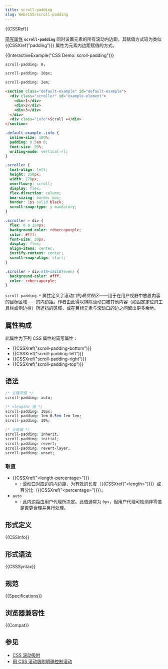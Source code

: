 ```yaml
---
title: scroll-padding
slug: Web/CSS/scroll-padding
---
```


{{CSSRef}}

[简写属性](/zh-CN/docs/Web/CSS/Shorthand_properties) **`scroll-padding`** 同时设置元素的所有滚动内边距，其赋值方式较为类似 {{CSSXref("padding")}} 属性为元素内边距赋值的方式。

{{InteractiveExample("CSS Demo: scroll-padding")}}

```css interactive-example-choice
scroll-padding: 0;
```

```css interactive-example-choice
scroll-padding: 20px;
```

```css interactive-example-choice
scroll-padding: 2em;
```

```html interactive-example
<section class="default-example" id="default-example">
  <div class="scroller" id="example-element">
    <div>1</div>
    <div>2</div>
    <div>3</div>
  </div>
  <div class="info">Scroll »</div>
</section>
```

```css interactive-example
.default-example .info {
  inline-size: 100%;
  padding: 0.5em 0;
  font-size: 90%;
  writing-mode: vertical-rl;
}

.scroller {
  text-align: left;
  height: 250px;
  width: 270px;
  overflow-y: scroll;
  display: flex;
  flex-direction: column;
  box-sizing: border-box;
  border: 1px solid black;
  scroll-snap-type: y mandatory;
}

.scroller > div {
  flex: 0 0 250px;
  background-color: rebeccapurple;
  color: #fff;
  font-size: 30px;
  display: flex;
  align-items: center;
  justify-content: center;
  scroll-snap-align: start;
}

.scroller > div:nth-child(even) {
  background-color: #fff;
  color: rebeccapurple;
}
```

`scroll-padding-*` 属性定义了滚动口的*最优视区*——用于在用户视野中放置内容的目标区域——的内边距。作者由此得以排除滚动口被其他内容（如固定定位的工具栏或侧边栏）所遮挡的区域，或在目标元素与滚动口的边之间留出更多余地。

## 属性构成

此属性为下列 CSS 属性的简写属性：

- {{CSSXref("scroll-padding-bottom")}}
- {{CSSXref("scroll-padding-left")}}
- {{CSSXref("scroll-padding-right")}}
- {{CSSXref("scroll-padding-top")}}

## 语法

```css
/* 关键字值 */
scroll-padding: auto;

/* <length> 值 */
scroll-padding: 10px;
scroll-padding: 1em 0.5em 1em 1em;
scroll-padding: 10%;

/* 全局值 */
scroll-padding: inherit;
scroll-padding: initial;
scroll-padding: revert;
scroll-padding: revert-layer;
scroll-padding: unset;
```

### 取值

- {{CSSXref("&lt;length-percentage&gt;")}}
  - : 滚动口对应边的内边距，为有效的长度（{{CSSXref("&lt;length&gt;")}}）或百分比（{{CSSXref("&lt;percentage&gt;")}}）。
- `auto`
  - : 此内边距由用户代理所决定。此值通常为 `0px`，但用户代理可检测非零值是否更合理并另行处理。

## 形式定义

{{CSSInfo}}

## 形式语法

{{CSSSyntax}}

## 规范

{{Specifications}}

## 浏览器兼容性

{{Compat}}

## 参见

- [CSS 滚动吸附](/zh-CN/docs/Web/CSS/CSS_scroll_snap)
- [用 CSS 滚动吸附明确控制滚动](https://web.developers.google.cn/articles/css-scroll-snap)
